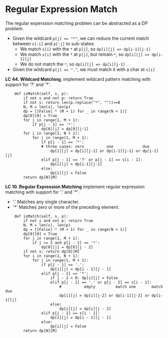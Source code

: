 # Regular Expression Match

The regular experssion matching problem can be abstracted as a DP problem.
* Given the wildcard `p[j] == "*"`, we can reduce the current match between `s[:i]` and `p[:j]` to sub-states:
  * We match `s[i]` with the `*` at `p[j]`, so `dp[i][j] => dp[i-1][j-1]`
  * We match `s[i]` with the `*` at `p[j]`, but remain `*`, so `dp[i][j] => dp[i-1][j]`
  * We do not match the `*`, so `dp[i][j] => dp[i][j-1]`
* Given the wildcard `p[j] == "."`, we must match it with a char at `s[i]`

**LC 44. Wildcard Matching**, implement wildcard pattern matching with support for '?' and '*'.

```
    def isMatch(self, s, p):
        if not s and not p: return True
        if not s: return len(p.replace("*", ""))==0
        N, M = len(s), len(p)
        dp = [[False] * (M + 1) for _ in range(N + 1)]
        dp[0][0] = True
        for j in range(1, M + 1):
            if p[j - 1] == '*':
                dp[0][j] = dp[0][j-1]
        for i in range(1, N + 1):
            for j in range(1, M + 1):
                if p[j - 1] == '*':
                # three cases: zero          one             duo
                    dp[i][j] = dp[i][j-1] or dp[i-1][j-1] or dp[i-1][j]
                elif p[j - 1] == '?' or p[j - 1] == s[i - 1]:
                    dp[i][j] = dp[i-1][j-1]
                else:
                    dp[i][j] = False
        return dp[N][M]
```

**LC 10. Regular Expression Matching** implement regular expression matching with support for '.' and '*'.

* '.' Matches any single character.
* '*' Matches zero or more of the preceding element.

```
    def isMatch(self, s, p):
        if not s and not p: return True
        N, M = len(s), len(p)
        dp = [[False] * (M + 1) for _ in range(N + 1)]
        dp[0][0] = True
        for j in range(1, M + 1):
            if j >= 2 and p[j - 1] == '*':
                dp[0][j] = dp[0][j - 2]
        if not s: return dp[0][M]
        for i in range(1, N + 1):
            for j in range(1, M + 1):
                if p[j - 1] == '.':
                    dp[i][j] = dp[i - 1][j - 1]
                elif p[j - 1] == '*':
                    if j - 2 < 0: dp[i][j] = False
                    elif p[j - 2] == '.' or p[j - 2] == s[i - 1]:
                        #          empty         match one       match duo
                        dp[i][j] = dp[i][j-2] or dp[i-1][j-2] or dp[i-1][j]
                    else:
                        dp[i][j] = dp[i][j - 2]
                elif p[j - 1] == s[i - 1]:
                    dp[i][j] = dp[i - 1][j - 1]
                else:
                    dp[i][j] = False  
        return dp[N][M]       
```
